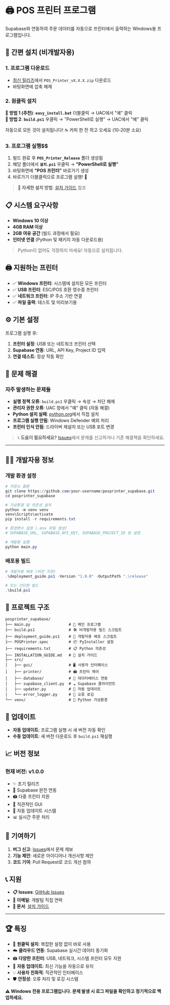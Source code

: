# 🖨️ POS 프린터 프로그램

Supabase와 연동하여 주문 데이터를 자동으로 프린터에서 출력하는 Windows용 프로그램입니다.

## 🚀 간편 설치 (비개발자용)

### 1. 프로그램 다운로드
- [최신 릴리즈](../../releases/latest)에서 `POS_Printer_vX.X.X.zip` 다운로드
- 바탕화면에 압축 해제

### 2. 원클릭 설치
**🥇 방법 1 (추천)**: **`easy_install.bat`** 더블클릭 → UAC에서 "예" 클릭  
**🥈 방법 2**: **`build.ps1`** 우클릭 → "PowerShell로 실행" → UAC에서 "예" 클릭

자동으로 모든 것이 설치됩니다! ☕ 커피 한 잔 하고 오세요 (10-20분 소요)

### 3. 프로그램 실행$$
1. 빌드 완료 후 **`POS_Printer_Release`** 폴더 생성됨
2. 해당 폴더에서 **`설치.ps1`** 우클릭 → **"PowerShell로 실행"**
3. 바탕화면에 **"POS 프린터"** 바로가기 생성
4. 바로가기 더블클릭으로 프로그램 실행! 🎉

> **📖 자세한 설치 방법**: [설치 가이드](INSTALLATION_GUIDE.md) 참조

## 📋 시스템 요구사항

- **Windows 10 이상**
- **4GB RAM 이상**
- **2GB 여유 공간** (빌드 과정에서 필요)
- **인터넷 연결** (Python 및 패키지 자동 다운로드용)

> Python이 없어도 걱정하지 마세요! 자동으로 설치됩니다.

## 🖨️ 지원하는 프린터

- ✅ **Windows 프린터**: 시스템에 설치된 모든 프린터
- ✅ **USB 프린터**: ESC/POS 호환 영수증 프린터  
- ✅ **네트워크 프린터**: IP 주소 기반 연결
- ✅ **파일 출력**: 테스트 및 미리보기용

## ⚙️ 기본 설정

프로그램 실행 후:
1. **프린터 설정**: USB 또는 네트워크 프린터 선택
2. **Supabase 연동**: URL, API Key, Project ID 입력
3. **연결 테스트**: 정상 작동 확인

## 🔧 문제 해결

### 자주 발생하는 문제들
- **실행 정책 오류**: `build.ps1` 우클릭 → 속성 → 차단 해제
- **관리자 권한 오류**: UAC 창에서 "예" 클릭 (자동 해결)
- **Python 설치 실패**: [python.org](https://python.org)에서 직접 설치
- **프로그램 실행 안됨**: Windows Defender 예외 처리
- **프린터 인식 안됨**: 드라이버 재설치 또는 USB 포트 변경

> 📞 **도움이 필요하세요?** [Issues](../../issues)에서 문제를 신고하거나 기존 해결책을 확인하세요.

---

## 👨‍💻 개발자용 정보

### 개발 환경 설정
```powershell
# 저장소 클론
git clone https://github.com/your-username/posprinter_supabase.git
cd posprinter_supabase

# 가상환경 및 의존성 설치
python -m venv venv
venv\Scripts\activate
pip install -r requirements.txt

# 환경변수 설정 (.env 파일 생성)
# SUPABASE_URL, SUPABASE_API_KEY, SUPABASE_PROJECT_ID 등 설정

# 개발용 실행
python main.py
```

### 배포용 빌드
```powershell
# 개발자용 배포 (버전 지정)
.\deployment_guide.ps1 -Version "1.0.0" -OutputPath ".\release"

# 또는 간단한 빌드
.\build.ps1
```

## 📁 프로젝트 구조

```
posprinter_supabase/
├── main.py                 # 🎯 메인 프로그램
├── build.ps1               # 🛠️ 비개발자용 빌드 스크립트
├── deployment_guide.ps1    # 🚀 개발자용 배포 스크립트
├── POSPrinter.spec         # 📦 PyInstaller 설정
├── requirements.txt        # 📋 Python 의존성
├── INSTALLATION_GUIDE.md   # 📖 설치 가이드
├── src/
│   ├── gui/                # 🖥️ 사용자 인터페이스
│   ├── printer/            # 🖨️ 프린터 제어
│   ├── database/           # 💾 데이터베이스 연동
│   ├── supabase_client.py  # ☁️ Supabase 클라이언트
│   ├── updater.py          # 🔄 자동 업데이트
│   └── error_logger.py     # 📝 오류 로깅
└── venv/                   # 🐍 Python 가상환경
```

## 🔄 업데이트

- **자동 업데이트**: 프로그램 실행 시 새 버전 자동 확인
- **수동 업데이트**: 새 버전 다운로드 후 `build.ps1` 재실행

## 📈 버전 정보

### 현재 버전: v1.0.0
- ✨ 초기 릴리즈
- 🔗 Supabase 완전 연동
- 🖨️ 다중 프린터 지원
- 🎨 직관적인 GUI
- 🔄 자동 업데이트 시스템
- 📊 실시간 주문 처리

## 🤝 기여하기

1. **버그 신고**: [Issues](../../issues)에서 문제 제보
2. **기능 제안**: 새로운 아이디어나 개선사항 제안
3. **코드 기여**: Pull Request로 코드 개선 참여

## 📞 지원

- **📋 Issues**: [GitHub Issues](../../issues)
- **📧 이메일**: 개발팀 직접 연락
- **📖 문서**: [설치 가이드](INSTALLATION_GUIDE.md)

---

## 🏆 특징

- 🚀 **원클릭 설치**: 복잡한 설정 없이 바로 사용
- ☁️ **클라우드 연동**: Supabase 실시간 데이터 동기화  
- 🖨️ **다양한 프린터**: USB, 네트워크, 시스템 프린터 모두 지원
- 🔄 **자동 업데이트**: 최신 기능을 자동으로 유지
- 💡 **사용자 친화적**: 직관적인 인터페이스
- 🛡️ **안정성**: 오류 처리 및 로깅 시스템

**⚠️ Windows 전용 프로그램입니다. 문제 발생 시 로그 파일을 확인하고 정기적으로 백업하세요.** 